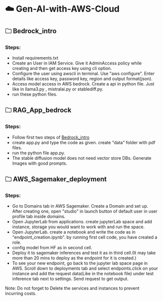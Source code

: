 # ☁️ Gen-AI-with-AWS-Cloud
## 🗀 Bedrock_intro
### Steps:  
- Install requirements.txt   
- Create an User in IAM Service. Give it AdminAccess policy while creating and then get access key using cli option.
- Configure the user using awscli in terminal. Use "aws configure". Enter details like access key, password key, region and output format(json). 
- Access model access in AWS bedrock. Create a api in python file. Just like in llama3.py , mistralai.py or stablediff.py.
- run these python files.

## 🗀 RAG_App_bedrock
### Steps:
- Follow first two steps of [Bedrock_intro](#Bedrock_intro)
- create app.py and type the code as given. create "data" folder with pdf files. 
- run the python file app.py.
- The stable diffusion model does not need vector store DBs. Generate Images with good prompts.

## 🗀 AWS_Sagemaker_deployment
### Steps:
- Go to Domains tab in AWS Sagemaker. Create a Domain and set up. After creating one, open "studio" in launch button of default user in user profile tab inside domains.
- Open JupyterLab from applications. create jupyterLab space and add instance, storage you would want to work with and run the space.
- Open JupyterLab. create a notebook and write the code as in "endpoint_creation.ipynb". by running first cell code, you have created a role.
- config model from HF as in second cell.
- Deploy it to sagemaker inferences and test it as in third cell.(It may take more than 20 mins to deploy as the endpoint for it is created.)
- To see your new endpoint, go back to the jupyter lab space page in AWS. Scroll down to deployments tab and select endpoints.click on your instance and add the request data(Like in the notebook file) under test inference tab next to settings. Send request to get output.


Note: Do not forget to Delete the services and instances to prevent incurring costs.